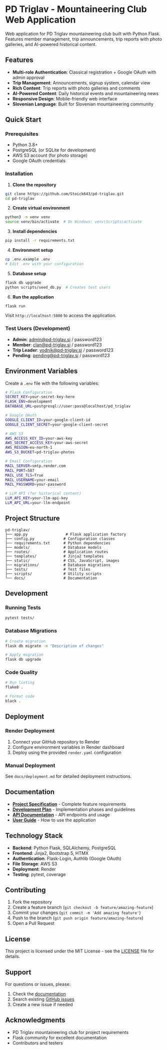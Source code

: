 # PD Triglav - Mountaineering Club Web Application

Web application for PD Triglav mountaineering club built with Python Flask. Features member management, trip announcements, trip reports with photo galleries, and AI-powered historical content.

## Features

- **Multi-role Authentication**: Classical registration + Google OAuth with admin approval
- **Trip Management**: Announcements, signup system, calendar view
- **Rich Content**: Trip reports with photo galleries and comments
- **AI-Powered Content**: Daily historical events and mountaineering news
- **Responsive Design**: Mobile-friendly web interface
- **Slovenian Language**: Built for Slovenian mountaineering community

## Quick Start

### Prerequisites
- Python 3.8+
- PostgreSQL (or SQLite for development)
- AWS S3 account (for photo storage)
- Google OAuth credentials

### Installation

1. **Clone the repository**
```bash
git clone https://github.com/Stoick643/pd-triglav.git
cd pd-triglav
```

2. **Create virtual environment**
```bash
python3 -m venv venv
source venv/bin/activate  # On Windows: venv\Scripts\activate
```

3. **Install dependencies**
```bash
pip install -r requirements.txt
```

4. **Environment setup**
```bash
cp .env.example .env
# Edit .env with your configuration
```

5. **Database setup**
```bash
flask db upgrade
python scripts/seed_db.py  # Creates test users
```

6. **Run the application**
```bash
flask run
```

Visit `http://localhost:5000` to access the application.

### Test Users (Development)
- **Admin**: admin@pd-triglav.si / password123
- **Member**: clan@pd-triglav.si / password123  
- **Trip Leader**: vodnik@pd-triglav.si / password123
- **Pending**: pending@pd-triglav.si / password123

## Environment Variables

Create a `.env` file with the following variables:

```bash
# Flask Configuration
SECRET_KEY=your-secret-key-here
FLASK_ENV=development
DATABASE_URL=postgresql://user:pass@localhost/pd_triglav

# Google OAuth
GOOGLE_CLIENT_ID=your-google-client-id
GOOGLE_CLIENT_SECRET=your-google-client-secret

# AWS S3
AWS_ACCESS_KEY_ID=your-aws-key
AWS_SECRET_ACCESS_KEY=your-aws-secret
AWS_REGION=eu-north-1
AWS_S3_BUCKET=pd-triglav-photos

# Email Configuration
MAIL_SERVER=smtp.render.com
MAIL_PORT=587
MAIL_USE_TLS=True
MAIL_USERNAME=your-email
MAIL_PASSWORD=your-password

# LLM API (for historical content)
LLM_API_KEY=your-llm-api-key
LLM_API_URL=your-llm-endpoint
```

## Project Structure

```
pd-triglav/
├── app.py                 # Flask application factory
├── config.py             # Configuration classes
├── requirements.txt      # Python dependencies
├── models/               # Database models
├── routes/               # Application routes
├── templates/            # Jinja2 templates
├── static/               # CSS, JavaScript, images
├── migrations/           # Database migrations
├── tests/                # Test files
├── scripts/              # Utility scripts
└── docs/                 # Documentation
```

## Development

### Running Tests
```bash
pytest tests/
```

### Database Migrations
```bash
# Create migration
flask db migrate -m "Description of changes"

# Apply migration
flask db upgrade
```

### Code Quality
```bash
# Run linting
flake8 .

# Format code
black .
```

## Deployment

### Render Deployment
1. Connect your GitHub repository to Render
2. Configure environment variables in Render dashboard
3. Deploy using the provided `render.yaml` configuration

### Manual Deployment
See `docs/deployment.md` for detailed deployment instructions.

## Documentation

- **[Project Specification](docs/specification.md)** - Complete feature requirements
- **[Development Plan](docs/development-plan.md)** - Implementation phases and guidelines
- **[API Documentation](docs/api.md)** - API endpoints and usage
- **[User Guide](docs/user-guide.md)** - How to use the application

## Technology Stack

- **Backend**: Python Flask, SQLAlchemy, PostgreSQL
- **Frontend**: Jinja2, Bootstrap 5, HTMX
- **Authentication**: Flask-Login, Authlib (Google OAuth)
- **File Storage**: AWS S3
- **Deployment**: Render
- **Testing**: pytest, coverage

## Contributing

1. Fork the repository
2. Create a feature branch (`git checkout -b feature/amazing-feature`)
3. Commit your changes (`git commit -m 'Add amazing feature'`)
4. Push to the branch (`git push origin feature/amazing-feature`)
5. Open a Pull Request

## License

This project is licensed under the MIT License - see the [LICENSE](LICENSE) file for details.

## Support

For questions or issues, please:
1. Check the [documentation](docs/)
2. Search existing [GitHub issues](https://github.com/Stoick643/pd-triglav/issues)
3. Create a new issue if needed

## Acknowledgments

- PD Triglav mountaineering club for project requirements
- Flask community for excellent documentation
- Contributors and testers
